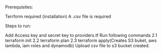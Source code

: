 Prerequisites:


Terrform required (installation)
A .csv file is required 

Steps to run:

Add Access key and secret key to providers.tf
Run following commands
2.1 terraform init
2.2 terraform plan
2.3 terraform apply(Creates S3 buket, aws lambda, iam roles and dynamodb)
Upload csv file to s3 bucket created.
